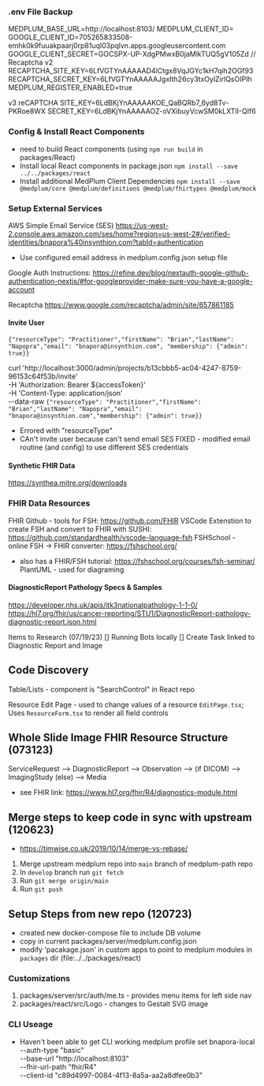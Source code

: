 
### .env File Backup
MEDPLUM_BASE_URL=http://localhost:8103/
MEDPLUM_CLIENT_ID=
GOOGLE_CLIENT_ID=705265833508-emhk0k9fuuakpaarj0rp81uql03pqlvn.apps.googleusercontent.com
GOOGLE_CLIENT_SECRET=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
// Recaptcha v2
RECAPTCHA_SITE_KEY=6LfVGTYnAAAAAD4lCtgx8VqJGYc1kH7qih2OGf93
RECAPTCHA_SECRET_KEY=6LfVGTYnAAAAAJgxIth26cy3txOylZirlQsOIPIh
MEDPLUM_REGISTER_ENABLED=true

v3 reCAPTCHA
SITE_KEY=6LdBKjYnAAAAAKOE_QaBQRb7_6yd8Tv-PKRoe8WX
SECRET_KEY=6LdBKjYnAAAAAOZ-oVXibuyVcwSM0kLXTlI-QIf6

### Config & Install React Components
- need to build React components (using `npm run build` in packages/React)  
- Install local React components in package.json
`npm install --save ../../packages/react  `
- Install additional MedPlum Client Dependencies
`npm install --save @medplum/core @medplum/definitions @medplum/fhirtypes @medplum/mock`


### Setup External Services
AWS Simple Email Service (SES)
https://us-west-2.console.aws.amazon.com/ses/home?region=us-west-2#/verified-identities/bnapora%40insynthion.com?tabId=authentication
- Use configured email address in medplum.config.json setup file

Google Auth
Instructions: https://refine.dev/blog/nextauth-google-github-authentication-nextjs/#for-googleprovider-make-sure-you-have-a-google-account


Recaptcha
https://www.google.com/recaptcha/admin/site/657861185

#### Invite User
`{"resourceType": "Practitioner","firstName": "Brian","lastName": "Napopra","email": "bnapora@insynthion.com",
"membership": {"admin": true}}`

curl 'http://localhost:3000/admin/projects/b13cbbb5-ac04-4247-8759-96153c64f53b/invite' \
  -H 'Authorization: Bearer ${accessToken}' \
  -H 'Content-Type: application/json' \
  --data-raw `{"resourceType": "Practitioner","firstName": "Brian","lastName": "Napopra","email": "bnapora@insynthion.com","membership": {"admin": true}}`

- Errored with "resourceType"
- CAn't invite user because can't send email SES
FIXED - modified email routine (and config) to use different SES credentials

#### Synthetic FHIR Data
https://synthea.mitre.org/downloads

### FHIR Data Resources
FHIR Github - tools for FSH: https://github.com/FHIR
VSCode Extenstion to create FSH and convert to FHIR with SUSHI: https://github.com/standardhealth/vscode-language-fsh
FSHSchool - online FSH -> FHIR converter: https://fshschool.org/
- also has a FHIR/FSH tutorial: https://fshschool.org/courses/fsh-seminar/
PlantUML - used for diagraming

#### DiagnosticReport Pathology Specs & Samples
https://developer.nhs.uk/apis/itk3nationalpathology-1-1-0/
https://hl7.org/fhir/us/cancer-reporting/STU1/DiagnosticReport-pathology-diagnostic-report.json.html

Items to Research (07/19/23)
[] Running Bots locally
[] Create Task linked to Diagnostic Report and Image


## Code Discovery
Table/Lists - component is "SearchControl" in React repo

Resource Edit Page - used to change values of a resource `EditPage.tsx`; Uses `ResourceForm.tsx` to render all field controls

## Whole Slide Image FHIR Resource Structure (073123)
ServiceRequest --> DiagnosticReport --> Observation --> (if DICOM) --> ImagingStudy (else) --> Media
- see FHIR link: https://www.hl7.org/fhir/R4/diagnostics-module.html


## Merge steps to keep code in sync with upstream (120623)
- https://timwise.co.uk/2019/10/14/merge-vs-rebase/
1. Merge upstream medplum repo into `main` branch of medplum-path repo
1. In `develop` branch run `git fetch`
1. Run `git merge origin/main`
1. Run `git push`

## Setup Steps from new repo (120723)
- created new docker-compose file to include DB volume
- copy in current packages/server/medplum.config.json
- modify 'pacakage.json' in custom apps to point to medplum modules in `packages` dir (file:../../packages/react)

### Customizations
1. packages/server/src/auth/me.ts - provides menu items for left side nav
1. packages/react/src/Logo - changes to Gestalt SVG image

### CLI Useage
- Haven't been able to get CLI working
medplum profile set bnapora-local \
    --auth-type "basic" \
    --base-url "http://localhost:8103" \
    --fhir-url-path "fhir/R4" \
    --client-id "c89d4997-0084-4f13-8a5a-aa2a8dfee0b3"
